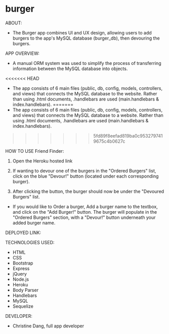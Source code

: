 # burger

ABOUT:
* The Burger app combines UI and UX design, allowing users to add burgers to the app's MySQL database (burger_db), then devouring the burgers.

APP OVERVIEW:
* A manual ORM system was used to simplify the process of transferring information between the MySQL database into objects.

<<<<<<< HEAD
* The app consists of 6 main files (public, db, config, models, controllers, and views) that connects the MySQL database to the website. Rather than using .html documents, .handlebars are used (main.handlebars & index.handlebars).
=======
* The app consists of 6 main files (public, db, config, models, controllers, and views) that connects the MySQL database to a website. Rather than using .html documents, .handlebars are used (main.handlebars & index.handlebars). 
>>>>>>> 5fd89f8eefad819ba0c9532797419675c4b0627c


HOW TO USE Friend Finder:
1. Open the Heroku hosted link

2. If wanting to devour one of the burgers in the "Ordered Burgers" list, click on the blue "Devour!" button (located under each corresponding burger).

3. After clicking the button, the burger should now be under the "Devoured Burgers" list.

* If you would like to Order a burger, Add a burger name to the textbox, and click on the "Add Burger!" button. The burger will populate in the "Ordered Burgers" section, with a "Devour!" button underneath your added burger name.

DEPLOYED LINK:



TECHNOLOGIES USED:
* HTML
* CSS
* Bootstrap
* Express
* jQuery
* Node.js
* Heroku
* Body Parser
* Handlebars
* MySQL
* Sequelize


DEVELOPER:
* Christine Dang, full app developer
